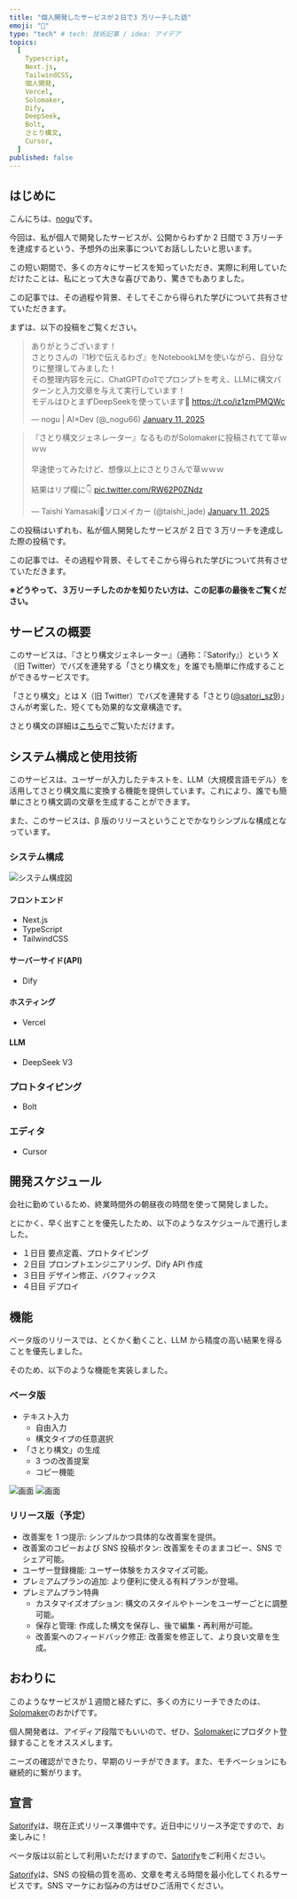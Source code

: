 ```yaml
---
title: "個人開発したサービスが２日で3 万リーチした話"
emoji: "👋"
type: "tech" # tech: 技術記事 / idea: アイデア
topics:
  [
    Typescript,
    Next.js,
    TailwindCSS,
    個人開発,
    Vercel,
    Solomaker,
    Dify,
    DeepSeek,
    Bolt,
    さとり構文,
    Cursor,
  ]
published: false
---
```


## はじめに

こんにちは、[nogu](https://x.com/_nogu66)です。

今回は、私が個人で開発したサービスが、公開からわずか 2 日間で 3 万リーチを達成するという、予想外の出来事についてお話ししたいと思います。

この短い期間で、多くの方々にサービスを知っていただき、実際に利用していただけたことは、私にとって大きな喜びであり、驚きでもありました。

この記事では、その過程や背景、そしてそこから得られた学びについて共有させていただきます。

まずは、以下の投稿をご覧ください。

<blockquote class="twitter-tweet"><p lang="ja" dir="ltr">ありがとうございます！<br>さとりさんの『1秒で伝えるわざ』をNotebookLMを使いながら、自分なりに整理してみました！<br>その整理内容を元に、ChatGPTのo1でプロンプトを考え、LLMに構文パターンと入力文章を与えて実行しています！<br>モデルはひとまずDeepSeekを使っています🐳 <a href="https://t.co/iz1zmPMQWc">https://t.co/iz1zmPMQWc</a></p>&mdash; nogu | AI×Dev (@_nogu66) <a href="https://twitter.com/_nogu66/status/1878042981997125780?ref_src=twsrc%5Etfw">January 11, 2025</a></blockquote> <script async src="https://platform.twitter.com/widgets.js" charset="utf-8"></script>

<blockquote class="twitter-tweet"><p lang="ja" dir="ltr">『さとり構文ジェネレーター』なるものがSolomakerに投稿されてて草ｗｗｗ<br><br>早速使ってみたけど、想像以上にさとりさんで草ｗｗｗ<br><br>結果はリプ欄に👇 <a href="https://t.co/RW62P0ZNdz">pic.twitter.com/RW62P0ZNdz</a></p>&mdash; Taishi Yamasaki🚀ソロメイカー (@taishi_jade) <a href="https://twitter.com/taishi_jade/status/1878035585673347477?ref_src=twsrc%5Etfw">January 11, 2025</a></blockquote> <script async src="https://platform.twitter.com/widgets.js" charset="utf-8"></script>

この投稿はいずれも、私が個人開発したサービスが 2 日で 3 万リーチを達成した際の投稿です。

この記事では、その過程や背景、そしてそこから得られた学びについて共有させていただきます。

**※どうやって、３万リーチしたのかを知りたい方は、この記事の最後をご覧ください。**

## サービスの概要

このサービスは、『さとり構文ジェネレーター』（通称：『Satorify』）という X（旧 Twitter）でバズを連発する「さとり構文を」を誰でも簡単に作成することができるサービスです。

「さとり構文」とは X（旧 Twitter）でバズを連発する「さとり([@satori_sz9](https://x.com/satori_sz9))」さんが考案した、短くても効果的な文章構造です。

さとり構文の詳細は[こちら](https://note.com/nogu66/n/n935806694006)でご覧いただけます。

## システム構成と使用技術

このサービスは、ユーザーが入力したテキストを、LLM（大規模言語モデル）を活用してさとり構文風に変換する機能を提供しています。これにより、誰でも簡単にさとり構文調の文章を生成することができます。

また、このサービスは、β 版のリリースということでかなりシンプルな構成となっています。

### システム構成

![システム構成図](/images/release-satorify-beta-version/satorify-architecture-diagram.png "Satorifyのシステム構成")

#### フロントエンド

- Next.js
- TypeScript
- TailwindCSS

#### サーバーサイド(API)

- Dify

#### ホスティング

- Vercel

#### LLM

- DeepSeek V3

### プロトタイピング

- Bolt

### エディタ

- Cursor

## 開発スケジュール

会社に勤めているため、終業時間外の朝昼夜の時間を使って開発しました。

とにかく、早く出すことを優先したため、以下のようなスケジュールで進行しました。

- １日目 要点定義、プロトタイピング
- ２日目 プロンプトエンジニアリング、Dify API 作成
- ３日目 デザイン修正、バクフィックス
- ４日目 デプロイ

## 機能

ベータ版のリリースでは、とくかく動くこと、LLM から精度の高い結果を得ることを優先しました。

そのため、以下のような機能を実装しました。

### ベータ版

- テキスト入力
  - 自由入力
  - 構文タイプの任意選択
- 「さとり構文」の生成
  - 3 つの改善提案
  - コピー機能

![画面](/images/release-satorify-beta-version/satorify-1.png "Satorifyのホーム画面")
![画面](/images/release-satorify-beta-version/satorify-2.png "Satorifyの生成画面")

### リリース版（予定）

- 改善案を 1 つ提示: シンプルかつ具体的な改善案を提供。
- 改善案のコピーおよび SNS 投稿ボタン: 改善案をそのままコピー、SNS でシェア可能。
- ユーザー登録機能: ユーザー体験をカスタマイズ可能。
- プレミアムプランの追加: より便利に使える有料プランが登場。
- プレミアムプラン特典
  - カスタマイズオプション: 構文のスタイルやトーンをユーザーごとに調整可能。
  - 保存と管理: 作成した構文を保存し、後で編集・再利用が可能。
  - 改善案へのフィードバック修正: 改善案を修正して、より良い文章を生成。

## おわりに

このようなサービスが１週間と経たずに、多くの方にリーチできたのは、[Solomaker](https://www.solomaker.dev/)のおかげです。

個人開発者は、アイディア段階でもいいので、ぜひ、[Solomaker](https://www.solomaker.dev/)にプロダクト登録することをオススメします。

ニーズの確認ができたり、早期のリーチができます。また、モチベーションにも継続的に繋がります。

## 宣言

[Satorify](https://satorify.com/)は、現在正式リリース準備中です。近日中にリリース予定ですので、お楽しみに！

ベータ版は以前として利用いただけますので、[Satorify](https://satorify.com/)をご利用ください。

[Satorify](https://satorify.com/)は、SNS の投稿の質を高め、文章を考える時間を最小化してくれるサービスです。SNS マーケにお悩みの方はぜひご活用でください。
